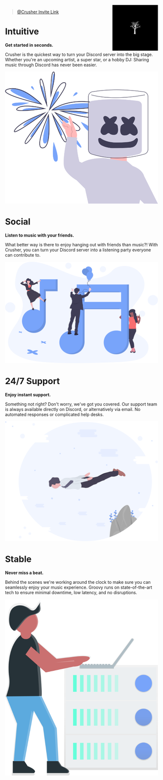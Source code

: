 <img align="right" src="./assets/crusher.png" width="150">

> <a href="https://discord.com/api/oauth2/authorize?client_id=856581397690187778&permissions=8&scope=bot" target="_blank">@Crusher Invite Link</a>

# Intuitive

**Get started in seconds.**

Crusher is the quickest way to turn your Discord server into the big stage. Whether you're an upcoming artist, a super star, or a hobby DJ: Sharing music through Discord has never been easier.

![intuitive](./assets/intuitive.png)

# Social

**Listen to music with your friends.**

What better way is there to enjoy hanging out with friends than music?! With Crusher, you can turn your Discord server into a listening party everyone can contribute to.

![social](./assets/social.png)

# 24/7 Support

**Enjoy instant support.**

Something not right? Don't worry, we've got you covered. Our support team is always available directly on Discord, or alternatively via email. No automated responses or complicated help desks.

![support](./assets/support.png)

# Stable

**Never miss a beat.**

Behind the scenes we're working around the clock to make sure you can seamlessly enjoy your music experience. Groovy runs on state-of-the-art tech to ensure minimal downtime, low latency, and no disruptions.

![stable](./assets/stable.png)

